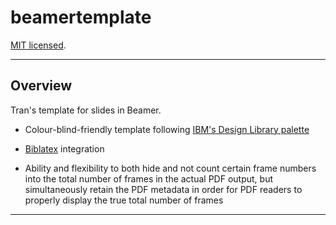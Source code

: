 # beamertemplate

[MIT licensed](https://github.com/PaulTran47/beamertemplate/blob/main/LICENCE.md).

---

## Overview

Tran's template for slides in Beamer.

* Colour-blind-friendly template following [IBM's Design Library palette](https://davidmathlogic.com/colorblind/)

* [Biblatex](https://ctan.org/pkg/biblatex) integration

* Ability and flexibility to both hide and not count certain frame numbers into the total number of frames in the actual PDF output, but simultaneously retain the PDF metadata in order for PDF readers to properly display the true total number of frames

---

